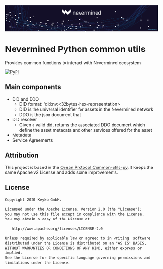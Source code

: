 [![banner](https://raw.githubusercontent.com/nevermined-io/assets/main/images/logo/banner_logo.png)](https://nevermined.io)

# Nevermined Python common utils 
Provides common functions to interact with Nevermined ecosystem

[![PyPI](https://img.shields.io/pypi/v/common-utils-py.svg)](https://pypi.org/project/common-utils-py/)

## Main components
* DID and DDO
  * DID format: 'did:nv:<32bytes-hex-representation>
  * DID is the universal identifier for assets in the Nevermined network
  * DDO is the json document that 
* DID resolver
  * Given a valid did, returns the associated DDO document which define 
    the asset metadata and other services offered for the asset
* Metadata
* Service Agreements

## Attribution
This project is based in the [Ocean Protocol Common-utils-py](https://github.com/oceanprotocol/common-utils-py). It keeps the same Apache v2 License and adds some improvements.


## License

```text
Copyright 2020 Keyko GmbH.

Licensed under the Apache License, Version 2.0 (the "License");
you may not use this file except in compliance with the License.
You may obtain a copy of the License at

   http://www.apache.org/licenses/LICENSE-2.0

Unless required by applicable law or agreed to in writing, software
distributed under the License is distributed on an "AS IS" BASIS,
WITHOUT WARRANTIES OR CONDITIONS OF ANY KIND, either express or implied.
See the License for the specific language governing permissions and
limitations under the License.
```
